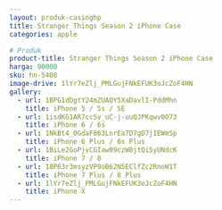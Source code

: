 ```yaml
---
layout: produk-casinghp
title: Stranger Things Season 2 iPhone Case
categories: apple

# Produk
product-title: Stranger Things Season 2 iPhone Case
harga: 90000
sku: hn-5408
image-drive: 1lYr7eZlj_PMLGujFNkEFUK3oJcZoF4HN
gallery:
  - url: 1BPG1dDgtY24mZUAQY5XaDavlI-PddMhn
    title: iPhone 5 / 5s / SE
  - url: 1isdKG1AR7ccSv_uC-j-uuQJPKqwv0O73
    title: iPhone 6 / 6s
  - url: 1NkBt4_0GdaF863LnrEa7D7gD7jIEWmSp
    title: iPhone 6 Plus / 6s Plus
  - url: 1BiLe2GoPjvCGIaw09czW8jtQi5yUNdcK
    title: iPhone 7 / 8
  - url: 18P63r3msyzVP9oB62N5EClfZc2RnoW1T
    title: iPhone 7 Plus / 8 Plus
  - url: 1lYr7eZlj_PMLGujFNkEFUK3oJcZoF4HN
    title: iPhone X
---
```

